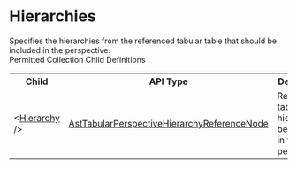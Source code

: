 # Hierarchies

<div class="LanguageSummary"><div class ="SummaryItem">Specifies the hierarchies from the referenced tabular table that should be included in the perspective.</div></div><div class="SchemaBindingGroup"><div class="SchemaBindingGroupHeader">Permitted Collection Child Definitions</div><table id="SchemaBindingList" class="SchemaBindingList"><tbody><tr><th class="SchemaBindingNameColumnHeader">Child</th><th class="SchemaBindingTypeColumnHeader">API Type</th><th class="SchemaBindingSummaryColumnHeader">Description</th></tr><tr class="cd0"><td class="SchemaBindingName"><span class="punc">&lt;</span><a href=Varigence.Languages.Biml.Tabular.AstTabularPerspectiveHierarchyReferenceNode.html">Hierarchy</a><span class="punc"> /&gt;</span></td><td class="SchemaBindingType"><a href="../api-reference/Varigence.Languages.Biml.Tabular.AstTabularPerspectiveHierarchyReferenceNode.html">AstTabularPerspectiveHierarchyReferenceNode</a></td><td class="SchemaBindingSummary">Reference a tabular hierarchy to be included in the perspective.</td></tr></tbody></table></div>